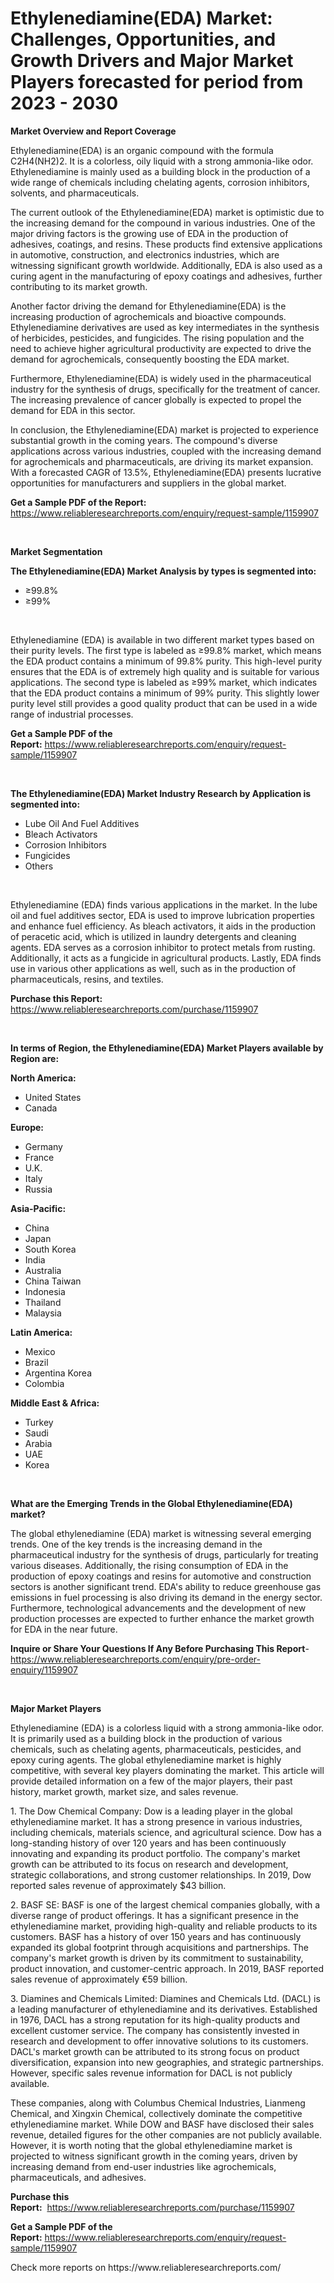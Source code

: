 <p><h1>Ethylenediamine(EDA) Market: Challenges, Opportunities, and Growth Drivers and Major Market Players forecasted for period from 2023 - 2030</h1></p><p><strong>Market Overview and Report Coverage</strong></p>
<p><p>Ethylenediamine(EDA) is an organic compound with the formula C2H4(NH2)2. It is a colorless, oily liquid with a strong ammonia-like odor. Ethylenediamine is mainly used as a building block in the production of a wide range of chemicals including chelating agents, corrosion inhibitors, solvents, and pharmaceuticals.</p><p>The current outlook of the Ethylenediamine(EDA) market is optimistic due to the increasing demand for the compound in various industries. One of the major driving factors is the growing use of EDA in the production of adhesives, coatings, and resins. These products find extensive applications in automotive, construction, and electronics industries, which are witnessing significant growth worldwide. Additionally, EDA is also used as a curing agent in the manufacturing of epoxy coatings and adhesives, further contributing to its market growth.</p><p>Another factor driving the demand for Ethylenediamine(EDA) is the increasing production of agrochemicals and bioactive compounds. Ethylenediamine derivatives are used as key intermediates in the synthesis of herbicides, pesticides, and fungicides. The rising population and the need to achieve higher agricultural productivity are expected to drive the demand for agrochemicals, consequently boosting the EDA market.</p><p>Furthermore, Ethylenediamine(EDA) is widely used in the pharmaceutical industry for the synthesis of drugs, specifically for the treatment of cancer. The increasing prevalence of cancer globally is expected to propel the demand for EDA in this sector.</p><p>In conclusion, the Ethylenediamine(EDA) market is projected to experience substantial growth in the coming years. The compound's diverse applications across various industries, coupled with the increasing demand for agrochemicals and pharmaceuticals, are driving its market expansion. With a forecasted CAGR of 13.5%, Ethylenediamine(EDA) presents lucrative opportunities for manufacturers and suppliers in the global market.</p></p>
<p><strong>Get a Sample PDF of the Report:</strong> <a href="https://www.reliableresearchreports.com/enquiry/request-sample/1159907">https://www.reliableresearchreports.com/enquiry/request-sample/1159907</a></p>
<p>&nbsp;</p>
<p><strong>Market Segmentation</strong></p>
<p><strong>The Ethylenediamine(EDA) Market Analysis by types is segmented into:</strong></p>
<p><ul><li>≥99.8%</li><li>≥99%</li></ul></p>
<p>&nbsp;</p>
<p><p>Ethylenediamine (EDA) is available in two different market types based on their purity levels. The first type is labeled as ≥99.8% market, which means the EDA product contains a minimum of 99.8% purity. This high-level purity ensures that the EDA is of extremely high quality and is suitable for various applications. The second type is labeled as ≥99% market, which indicates that the EDA product contains a minimum of 99% purity. This slightly lower purity level still provides a good quality product that can be used in a wide range of industrial processes.</p></p>
<p><strong>Get a Sample PDF of the Report:</strong>&nbsp;<a href="https://www.reliableresearchreports.com/enquiry/request-sample/1159907">https://www.reliableresearchreports.com/enquiry/request-sample/1159907</a></p>
<p>&nbsp;</p>
<p><strong>The Ethylenediamine(EDA) Market Industry Research by Application is segmented into:</strong></p>
<p><ul><li>Lube Oil And Fuel Additives</li><li>Bleach Activators</li><li>Corrosion Inhibitors</li><li>Fungicides</li><li>Others</li></ul></p>
<p>&nbsp;</p>
<p><p>Ethylenediamine (EDA) finds various applications in the market. In the lube oil and fuel additives sector, EDA is used to improve lubrication properties and enhance fuel efficiency. As bleach activators, it aids in the production of peracetic acid, which is utilized in laundry detergents and cleaning agents. EDA serves as a corrosion inhibitor to protect metals from rusting. Additionally, it acts as a fungicide in agricultural products. Lastly, EDA finds use in various other applications as well, such as in the production of pharmaceuticals, resins, and textiles.</p></p>
<p><strong>Purchase this Report:</strong>&nbsp; <a href="https://www.reliableresearchreports.com/purchase/1159907">https://www.reliableresearchreports.com/purchase/1159907</a></p>
<p>&nbsp;</p>
<p><strong>In terms of Region, the Ethylenediamine(EDA) Market Players available by Region are:</strong></p>
<p>
    <p> <strong> North America: </strong>
        <ul>
            <li>United States</li>
            <li>Canada</li>
        </ul>
        </p> 
    <p> <strong> Europe: </strong>
        <ul>
            <li>Germany</li>
            <li>France</li>
            <li>U.K.</li>
            <li>Italy</li>
            <li>Russia</li>
        </ul>
        </p> 
    <p> <strong> Asia-Pacific: </strong>
        <ul>
            <li>China</li>
            <li>Japan</li>
            <li>South Korea</li>
            <li>India</li>
            <li>Australia</li>
            <li>China Taiwan</li>
            <li>Indonesia</li>
            <li>Thailand</li>
            <li>Malaysia</li>
        </ul>
        </p> 
    <p> <strong> Latin America: </strong>
        <ul>
            <li>Mexico</li>
            <li>Brazil</li>
            <li>Argentina Korea</li>
            <li>Colombia</li>
        </ul>
        </p> 
    <p> <strong> Middle East & Africa: </strong>
        <ul>
            <li>Turkey</li>
            <li>Saudi</li>
            <li>Arabia</li>
            <li>UAE</li>
            <li>Korea</li>
        </ul>
    </p>
    </p>
<p>&nbsp;</p>
<p><strong>What are the Emerging Trends in the Global Ethylenediamine(EDA) market?</strong></p>
<p><p>The global ethylenediamine (EDA) market is witnessing several emerging trends. One of the key trends is the increasing demand in the pharmaceutical industry for the synthesis of drugs, particularly for treating various diseases. Additionally, the rising consumption of EDA in the production of epoxy coatings and resins for automotive and construction sectors is another significant trend. EDA's ability to reduce greenhouse gas emissions in fuel processing is also driving its demand in the energy sector. Furthermore, technological advancements and the development of new production processes are expected to further enhance the market growth for EDA in the near future.</p></p>
<p><strong>Inquire or Share Your Questions If Any Before Purchasing This Report</strong>- <a href="https://www.reliableresearchreports.com/enquiry/pre-order-enquiry/1159907">https://www.reliableresearchreports.com/enquiry/pre-order-enquiry/1159907</a></p>
<p>&nbsp;</p>
<p><strong>Major Market Players</strong></p>
<p><p>Ethylenediamine (EDA) is a colorless liquid with a strong ammonia-like odor. It is primarily used as a building block in the production of various chemicals, such as chelating agents, pharmaceuticals, pesticides, and epoxy curing agents. The global ethylenediamine market is highly competitive, with several key players dominating the market. This article will provide detailed information on a few of the major players, their past history, market growth, market size, and sales revenue. </p><p>1. The Dow Chemical Company: Dow is a leading player in the global ethylenediamine market. It has a strong presence in various industries, including chemicals, materials science, and agricultural science. Dow has a long-standing history of over 120 years and has been continuously innovating and expanding its product portfolio. The company's market growth can be attributed to its focus on research and development, strategic collaborations, and strong customer relationships. In 2019, Dow reported sales revenue of approximately $43 billion.</p><p>2. BASF SE: BASF is one of the largest chemical companies globally, with a diverse range of product offerings. It has a significant presence in the ethylenediamine market, providing high-quality and reliable products to its customers. BASF has a history of over 150 years and has continuously expanded its global footprint through acquisitions and partnerships. The company's market growth is driven by its commitment to sustainability, product innovation, and customer-centric approach. In 2019, BASF reported sales revenue of approximately €59 billion.</p><p>3. Diamines and Chemicals Limited: Diamines and Chemicals Ltd. (DACL) is a leading manufacturer of ethylenediamine and its derivatives. Established in 1976, DACL has a strong reputation for its high-quality products and excellent customer service. The company has consistently invested in research and development to offer innovative solutions to its customers. DACL's market growth can be attributed to its strong focus on product diversification, expansion into new geographies, and strategic partnerships. However, specific sales revenue information for DACL is not publicly available.</p><p>These companies, along with Columbus Chemical Industries, Lianmeng Chemical, and Xingxin Chemical, collectively dominate the competitive ethylenediamine market. While DOW and BASF have disclosed their sales revenue, detailed figures for the other companies are not publicly available. However, it is worth noting that the global ethylenediamine market is projected to witness significant growth in the coming years, driven by increasing demand from end-user industries like agrochemicals, pharmaceuticals, and adhesives.</p></p>
<p><strong>Purchase this Report:</strong>&nbsp;&nbsp;<a href="https://www.reliableresearchreports.com/purchase/1159907">https://www.reliableresearchreports.com/purchase/1159907</a></p>
<p></p>
<p><strong>Get a Sample PDF of the Report:</strong>&nbsp;<a href="https://www.reliableresearchreports.com/enquiry/request-sample/1159907">https://www.reliableresearchreports.com/enquiry/request-sample/1159907</a></p>
<p>Check more reports on https://www.reliableresearchreports.com/</p>